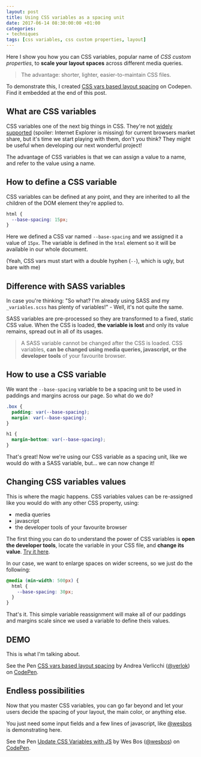 ```yaml
---
layout: post
title: Using CSS variables as a spacing unit
date: 2017-06-14 08:30:00:00 +01:00
categories:
- techniques
tags: [css variables, css custom properties, layout]
---
```


Here I show you how you can CSS variables, popular name of _CSS custom properties_, to **scale your layout spaces** across different media queries.

> The advantage: shorter, lighter, easier-to-maintain CSS files.

To demonstrate this, I created [CSS vars based layout spacing](https://codepen.io/verlok/pen/owzLPm?editors=1100) on Codepen. Find it embedded at the end of this post.


## What are CSS variables

CSS variables one of the next big things in CSS. They're not [widely supported](http://caniuse.com/#feat=css-variables) (spoiler: Internet Explorer is missing) for current browsers market share, but it's time we start playing with them, don't you think? They might be useful when developing our next wonderful project!

The advantage of CSS variables is that we can assign a value to a name, and refer to the value using a name. 

## How to define a CSS variable

CSS variables can be defined at any point, and they are inherited to all the children of the DOM element they're applied to.

```css
html {
  --base-spacing: 15px;
}
```

Here we defined a CSS var named `--base-spacing` and we assigned it a value of `15px`. The variable is defined in the `html` element so it will be available in our whole document.

(Yeah, CSS vars must start with a double hyphen (`--`), which is ugly, but bare with me)


## Difference with SASS variables

In case you're thinking: "So what? I'm already using SASS and my `_variables.scss` has plenty of variables!" - Well, it's not quite the same.

SASS variables are pre-processed so they are transformed to a fixed, static CSS value. When the CSS is loaded, **the variable is lost** and only its value remains, spread out in all of its usages.

> A SASS variable cannot be changed after the CSS is loaded. CSS variables, **can be changed using media queries, javascript, or the developer tools** of your favourite browser.


## How to use a CSS variable

We want the `--base-spacing` variable to be a spacing unit to be used in paddings and margins across our page. So what do we do?

```css
.box {
  padding: var(--base-spacing);
  margin: var(--base-spacing);
}

h1 {
  margin-bottom: var(--base-spacing);
}
```

That's great! Now we're using our CSS variable as a spacing unit, like we would do with a SASS variable, but... we can now change it!


## Changing CSS variables values

This is where the magic happens. CSS variables values can be re-assigned like you would do with any other CSS property, using:

- media queries
- javascript
- the developer tools of your favourite browser

The first thing you can do to understand the power of CSS variables is **open the developer tools**, locate the variable in your CSS file, and **change its value**. [Try it here](https://codepen.io/verlok/pen/owzLPm?editors=1100).

In our case, we want to enlarge spaces on wider screens, so we just do the following:

```css
@media (min-width: 500px) {
  html {
    --base-spacing: 30px;
  }
}
```

That's it. This simple variable reassignment will make all of our paddings and margins scale since we used a variable to define theis values.

## DEMO

This is what I'm talking about.

<p data-height="265" data-theme-id="dark" data-slug-hash="owzLPm" data-default-tab="css,result" data-user="verlok" data-embed-version="2" data-pen-title="CSS vars based layout spacing" class="codepen">See the Pen <a href="https://codepen.io/verlok/pen/owzLPm/">CSS vars based layout spacing</a> by Andrea Verlicchi (<a href="https://codepen.io/verlok">@verlok</a>) on <a href="https://codepen.io">CodePen</a>.</p>
<script async src="https://production-assets.codepen.io/assets/embed/ei.js"></script>


## Endless possibilities

Now that you master CSS variables, you can go far beyond and let your users decide the spacing of your layout, the main color, or anything else.

You just need some input fields and a few lines of javascript, like [@wesbos](https://www.twitter.com/wesbos) is demonstrating here.

<p data-height="265" data-theme-id="dark" data-slug-hash="adQjoY" data-default-tab="css,result" data-user="wesbos" data-embed-version="2" data-pen-title="Update CSS Variables with JS" class="codepen">See the Pen <a href="https://codepen.io/wesbos/pen/adQjoY/">Update CSS Variables with JS</a> by Wes Bos (<a href="https://codepen.io/wesbos">@wesbos</a>) on <a href="https://codepen.io">CodePen</a>.</p>
<script async src="https://production-assets.codepen.io/assets/embed/ei.js"></script>